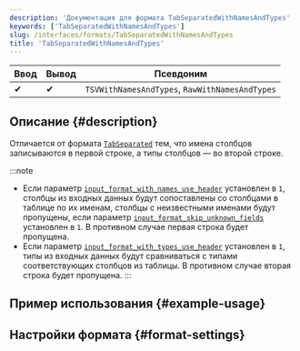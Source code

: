 ```yaml
---
description: 'Документация для формата TabSeparatedWithNamesAndTypes'
keywords: ['TabSeparatedWithNamesAndTypes']
slug: /interfaces/formats/TabSeparatedWithNamesAndTypes
title: 'TabSeparatedWithNamesAndTypes'
---
```


| Ввод | Вывод | Псевдоним                                   |
|------|-------|---------------------------------------------|
|     ✔   |     ✔    | `TSVWithNamesAndTypes`, `RawWithNamesAndTypes` |

## Описание {#description}

Отличается от формата [`TabSeparated`](./TabSeparated.md) тем, что имена столбцов записываются в первой строке, а типы столбцов — во второй строке.

:::note
- Если параметр [`input_format_with_names_use_header`](../../../operations/settings/settings-formats.md/#input_format_with_names_use_header) установлен в `1`,
столбцы из входных данных будут сопоставлены со столбцами в таблице по их именам, столбцы с неизвестными именами будут пропущены, если параметр [`input_format_skip_unknown_fields`](../../../operations/settings/settings-formats.md/#input_format_skip_unknown_fields) установлен в `1`.
В противном случае первая строка будет пропущена.
- Если параметр [`input_format_with_types_use_header`](../../../operations/settings/settings-formats.md/#input_format_with_types_use_header) установлен в `1`,
типы из входных данных будут сравниваться с типами соответствующих столбцов из таблицы. В противном случае вторая строка будет пропущена.
:::

## Пример использования {#example-usage}

## Настройки формата {#format-settings}
